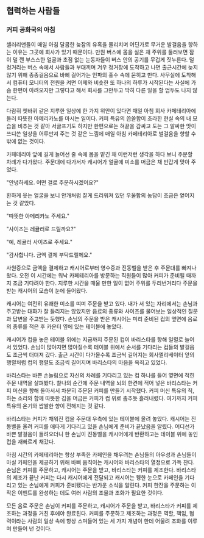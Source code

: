 ## 협력하는 사람들
### 커피 공화국의 아침
샐러리맨들이 매일 아침 달콤한 늦잠의 유혹을 물리치며 어딘가로 무거운 발걸음을 향하는 이유는 그곳에 회사가 있기 때문이다. 만원 버스에 몸을 실은 채 주위를 둘러보면 잠이 덜 깬 부스스한 얼굴과 초점 없는 눈동자들이 버스 안의 공기를 무겁게 짓누른다. 덜컹거리는 버스 속에서 사람들과 부대끼며 겨우 정거장에 도착하고 나면 출근시간에 늦지 않기 위해 종종걸음으로 바삐 걸어가는 인파의 홍수 속에 묻히고 만다. 사무실에 도착해서 컴퓨터 모니터의 전원을 켜면 어제와 비슷한 또 하나의 하루가 시작된다는 사실에 가슴 한편이 아려오지만 그렇다고 해서 회사를 그만두고 딱히 다른 일을 할 엄두도 나지 않는다.

다람쥐 쳇바퀴 같은 지루한 일상에 한 가지 위안이 있다면 매일 아침 회사 카페테리아에 들러 따뜻한 아메리카노를 마시는 일이다. 커피 특유의 씁쓸함이 초라한 현실 속의 내 모습을 비추는 것 같아 서글프기도 하지만 한편으로는 혀끝을 감싸고 도는 그 알싸한 맛이 쓰디쓴 일상을 어루만져 주는 것 같은 느낌에 매일 아침 카페테리아로 벌걸음을 향할 수밖에 없는 것이다.

카페테리아 앞에 길게 늘어선 줄 속에 몸을 맡긴 채 이런저런 생각을 하다 보니 주문할 차례가 다가왔다. 주문대에 다가서자 캐시어가 얼굴에 미소를 머금은 채 반갑게 맞아 주었다.

"안녕하세요. 어떤 걸로 주문하시겠어요?"

환하게 웃는 얼굴을 보니 안개처럼 짙게 드리워져 있던 우울함의 농담이 조금은 옅어지는 것 같았다.

"따뜻한 아메리카노 주세요."

"사이즈는 레귤러로 드릴까요?"

"예, 레귤러 사이즈로 주세요."

"감사합니다. 금액 결제 부탁드릴께요."

사원증으로 금액을 결제하고 캐시어로부터 영수증과 진동벨을 받은 후 주문대를 빠져나왔다. 오전 이 시간에는 워낙 카페테리아를 방문하는 직원들이 많아 커피가 준비될 때까지 조금 기다려야 한다. 지루한 시간을 때울 만한 일이 없어 주위를 두리번거리다 주문을 받는 캐시어의 모습이 눈에 들어왔다.

캐시어는 여전히 유쾌한 미소를 띠며 주문을 받고 있다. 내가 서 있는 자리에서는 손님과 주고받는 대화가 잘 들리지는 않았지만 음료의 종류와 사이즈를 물어보는 일상적인 질문과 답변을 주고받는 듯했다. 손님의 주문을 받은 캐시어는 미리 준비된 컵의 옆면에 음료의 종류를 적은 후 카운터 옆에 있는 테이블에 놓았다.

캐시어가 컵을 놓은 테이블 위에는 지금까지 주문된 컵이 바리스타를 향해 일렬로 늘어서 있었다. 손님이 많아지면 많아질수록 테이블 위에서 순서를 기다리는 컵들의 발걸음도 조금씩 더뎌져 갔다. 출근 시간이 다가올수록 조금씩 길어지는 회사엘리베이터 앞의 행렬처럼 컵의 행렬도 조금씩 길어지며 바리스타의 마음을 옥죄고 있었다.

바리스타는 바쁜 손놀림으로 자신의 차례를 기다리고 있는 컵 하나를 들어 옆면에 적힌 주문 내역을 살펴봤다. 찰나의 순간에 주문 내역을 뇌의 한켠에 적어 넣은 바리스타는 커피 머신을 향해 돌아서서 차분히 주문된 커피를 만들기 시작했다. 커피 머신 특유의 칙, 하는 소리와 함께 따뜻한 김을 머금은 커피가 컵 위로 춤추듯 흘러내렸다. 여기까지 커피 특유의 온기와 쌉쌀한 향이 전해지는 것 같다.

바리스타는 커피가 채워진 컵을 주문대 우측에 있는 테이블에 올려 놓았다. 캐시어는 진동벨을 울려 커피를 애타게 기다리고 있을 손님에게 준비가 끝났음을 알렸다. 어디선가 바쁜 발걸음이 들려오더니 한 손님이 진동벨을 캐시어에게 반환하고는 테이블 위에 놓인 컵을 재빠르게 채갔다.

아침 시간의 카페테리아는 항상 부족한 카페인을 채우려는 손님들의 아우성과 손님들이 마실 카페인을 제공하기 위해 바삐 움직이는 캐시어와 바리스타의 열정으로 가득 찬다. 손님은 커피를 주문하고, 캐시어는 주문을 받고, 바리스타는 커피를 제조한다. 바리스타의 제조가 끝난 커피는 다시 캐시어에게 전달되고 캐시어는 퀭한 눈으로 카페인을 기다리고 있는 손님에게 커피가 준비됐다는 반가운 소식을 알린다. 커피 한잔을 주문하는 이 작은 이벤트를 완성하는 데도 여러 사람의 조율과 조화가 필요한 것이다.

모든 음료 주문은 손님이 커피를 주문하고, 캐시어가 주문을 받고, 바리스타가 커피를 제조하는 과정을 거친 후에야 완료된다. 커피를 주문하고 제조하는 과정은 역할, 책임, 협력이라는 사람의 일상 속에 항상 스며들어 있는 세 가지 개념이 한데 어울려 조화를 이루며 만들어 낸 것이다.

